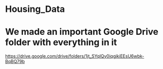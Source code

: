 # Housing_Data

# We made an important Google Drive folder with everything in it #
https://drive.google.com/drive/folders/1jt_SYqlQy0iqgjkiEEsU6wbk-BqBQ79b

